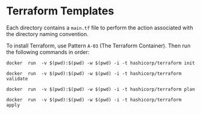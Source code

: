 # Terraform Templates
Each directory contains a `main.tf` file to perform the action associated with the directory naming convention. 

To install Terraform, use Pattern `A-03` (The Terraform Container). Then run the following commands in order:
```
docker  run  -v $(pwd):$(pwd) -w $(pwd) -i -t hashicorp/terraform init
```
```
docker  run  -v $(pwd):$(pwd) -w $(pwd) -i -t hashicorp/terraform validate
```
```
docker  run  -v $(pwd):$(pwd) -w $(pwd) -i -t hashicorp/terraform plan
```
```
docker  run  -v $(pwd):$(pwd) -w $(pwd) -i -t hashicorp/terraform apply
```
